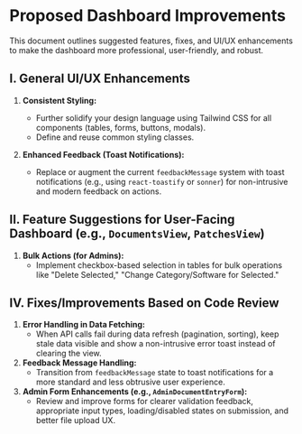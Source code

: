 # Proposed Dashboard Improvements

This document outlines suggested features, fixes, and UI/UX enhancements to make the dashboard more professional, user-friendly, and robust.

## I. General UI/UX Enhancements

1.  **Consistent Styling:**
    *   Further solidify your design language using Tailwind CSS for all components (tables, forms, buttons, modals).
    *   Define and reuse common styling classes.


4.  **Enhanced Feedback (Toast Notifications):**
    *   Replace or augment the current `feedbackMessage` system with toast notifications (e.g., using `react-toastify` or `sonner`) for non-intrusive and modern feedback on actions.



## II. Feature Suggestions for User-Facing Dashboard (e.g., `DocumentsView`, `PatchesView`)

1.  **Bulk Actions (for Admins):**
    *   Implement checkbox-based selection in tables for bulk operations like "Delete Selected," "Change Category/Software for Selected."





## IV. Fixes/Improvements Based on Code Review

1.  **Error Handling in Data Fetching:**
    *   When API calls fail during data refresh (pagination, sorting), keep stale data visible and show a non-intrusive error toast instead of clearing the view.
2.  **Feedback Message Handling:**
    *   Transition from `feedbackMessage` state to toast notifications for a more standard and less obtrusive user experience.
3.  **Admin Form Enhancements (e.g., `AdminDocumentEntryForm`):**
    *   Review and improve forms for clearer validation feedback, appropriate input types, loading/disabled states on submission, and better file upload UX.
